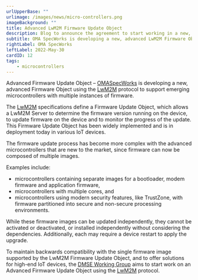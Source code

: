 ```yaml
---
urlUpperBase: ""
urlimage: /images/news/micro-controllers.png
imageBackground: ""
title: Advanced LwM2M Firmware Update Object
description: Blog to announce the agreement to start working in a new, advanced Advance Firmware Update Object
subtitle: OMA SpecWorks is developing a new, advanced LwM2M Firmware Object
rightLabel: OMA SpecWorks
leftLabel: 2022-May-30
cardID: 12
tags: 
    - microcontrollers
---
```


Advanced Firmware Update Object – [OMASpecWorks](https://omaspecworks.org/) is developing a new, advanced Firmware Object using the [LwM2M](https://lwm2m.openmobilealliance.org/) protocol to support emerging microcontrollers with multiple instances of firmware. 

The [LwM2M](https://lwm2m.openmobilealliance.org/) specifications define a Firmware Update Object, which allows a LwM2M Server to determine the firmware version running on the device, to update firmware on the device and to monitor the progress of the update. This Firmware Update Object has been widely implemented and is in deployment today in various IoT devices. <!--more-->

The firmware update process has become more complex with the advanced microcontrollers that are new to the market, since firmware can now be composed of multiple images. 

Examples include:
- microcontrollers containing separate images for a bootloader, modem firmware and application firmware,
- microcontrollers with multiple cores, and
- microcontrollers using modern security features, like TrustZone, with firmware partitioned into secure and non-secure processing environments.

While these firmware images can be updated independently, they cannot be activated or deactivated, or installed independently without considering the dependencies.  Additionally, each may require a device restart to apply the upgrade.

To maintain backwards compatibility with the single firmware image supported by the LwM2M Firmware Update Object, and to offer solutions for high-end IoT devices, the [DMSE Working Group](https://lwm2m.openmobilealliance.org/about/) aims to start work on an Advanced Firmware Update Object using the [LwM2M](https://lwm2m.openmobilealliance.org/) protocol.

